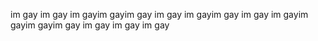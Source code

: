 im gay
im gay
im gayim gayim gay
im gay
im gayim gay
im gay
im gayim gayim gayim gay
im gay
im gay
im gay

